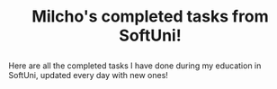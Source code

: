 # <p align="center"> Milcho's completed tasks from SoftUni! <p>
Here are all the completed tasks I have done during my education in SoftUni, updated every day with new ones! 
